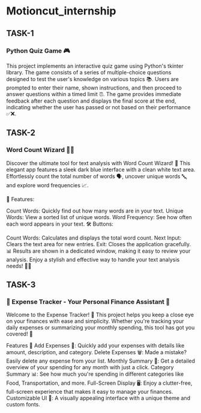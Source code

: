# Motioncut_internship

## TASK-1
### Python Quiz Game 🎮

This project implements an interactive quiz game using Python's tkinter library. The game consists of a series of multiple-choice questions designed to test the user's knowledge on various topics 📚. Users are prompted to enter their name, shown instructions, and then proceed to answer questions within a timed limit ⏰. The game provides immediate feedback after each question and displays the final score at the end, indicating whether the user has passed or not based on their performance ✅❌.

## TASK-2
### Word Count Wizard 🧙‍♂️

Discover the ultimate tool for text analysis with Word Count Wizard! 🌟 This elegant app features a sleek dark blue interface with a clean white text area. Effortlessly count the total number of words 🗣️, uncover unique words 🔤, and explore word frequencies 📈.

📝 Features:

Count Words: Quickly find out how many words are in your text.
Unique Words: View a sorted list of unique words.
Word Frequency: See how often each word appears in your text.
🛠️ Buttons:

Count Words: Calculates and displays the total word count.
Next Input: Clears the text area for new entries.
Exit: Closes the application gracefully.
📊 Results are shown in a dedicated window, making it easy to review your analysis. Enjoy a stylish and effective way to handle your text analysis needs! 🚀💬

## TASK-3
### 💸 Expense Tracker - Your Personal Finance Assistant 📝
Welcome to the Expense Tracker! 🚀 This project helps you keep a close eye on your finances with ease and simplicity. Whether you're tracking your daily expenses or summarizing your monthly spending, this tool has got you covered! 🌟

Features 🎯
Add Expenses 🛒: Quickly add your expenses with details like amount, description, and category.
Delete Expenses 🗑️: Made a mistake? Easily delete any expense from your list.
Monthly Summary 📅: Get a detailed overview of your spending for any month with just a click.
Category Summary 📊: See how much you're spending in different categories like Food, Transportation, and more.
Full-Screen Display 🖥️: Enjoy a clutter-free, full-screen experience that makes it easy to manage your finances.
Customizable UI 🎨: A visually appealing interface with a unique theme and custom fonts.
